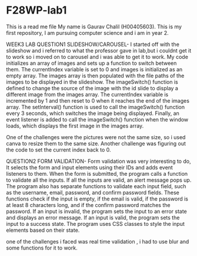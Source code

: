 # F28WP-lab1

This is a read me file
My name is Gaurav Chalil (H00405603). This is my first repository, I am pursuing computer science and i am in year 2.

WEEK3 LAB
QUESTION1 SLIDESHOW/CAROUSEL-
I started off with the slideshow and i referred to what the professor gave in lab,but i couldnt get it to work so i moved on to carousel and i was able to get it to work. My code initializes an array of images and sets up a function to switch between them. The currentIndex variable is set to 0 and images is initialized as an empty array. The images array is then populated with the file paths of the images to be displayed in the slideshow. The imageSwitch() function is defined to change the source of the image with the id slide to display a different image from the images array. The currentIndex variable is incremented by 1 and then reset to 0 when it reaches the end of the images array. The setInterval() function is used to call the imageSwitch() function every 3 seconds, which switches the image being displayed. Finally, an event listener is added to call the imageSwitch() function when the window loads, which displays the first image in the images array.  

One of the challenges were the pictures were not the same size, so i used canva to resize them to the same size. Another challenge was figuring out the code to set the current index back to 0.

QUESTION2 FORM VALIDATION-
Form validation was very interesting to do, It selects the form and input elements using their IDs and adds event listeners to them. When the form is submitted, the program calls a function to validate all the inputs. If all the inputs are valid, an alert message pops up. The program also has separate functions to validate each input field, such as the username, email, password, and confirm password fields. These functions check if the input is empty, if the email is valid, if the password is at least 8 characters long, and if the confirm password matches the password. If an input is invalid, the program sets the input to an error state and displays an error message. If an input is valid, the program sets the input to a success state. The program uses CSS classes to style the input elements based on their state.

one of the challenges i faced was real time validation , i had to use blur and some functions for it to work.




